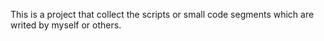 This is a project that collect the scripts or small code segments which are writed by myself or others.
